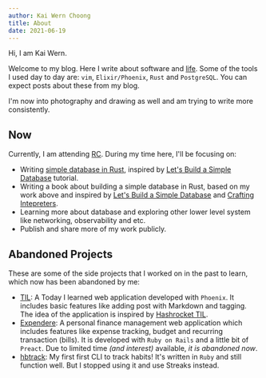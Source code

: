 ```yaml
---
author: Kai Wern Choong
title: About
date: 2021-06-19
---
```


Hi, I am Kai Wern.

Welcome to my blog. Here I write about
software and [life](/categories/life/). Some of the tools
I used day to day are: `vim`, `Elixir/Phoenix`, `Rust` and `PostgreSQL`.
You can expect posts about these from my blog.

I'm now into photography and drawing as well and am trying to write
more consistently.

## Now

Currently, I am attending [RC](https://www.recurse.com/). During my time here,
I'll be focusing on:

- Writing [simple database in Rust](https://github.com/kw7oe/sqlite-rust), inspired by
[Let's Build a Simple Database](https://cstack.github.io/db_tutorial/) tutorial.
- Writing a book about building a simple database in Rust, based on my work
above and inspired by
[Let's Build a Simple Database](https://cstack.github.io/db_tutorial/) and
[Crafting Intepreters](https://craftinginterpreters.com/).
- Learning more about database and exploring other lower level system like networking, observability and etc.
- Publish and share more of my work publicly.

## Abandoned Projects

These are some of the side projects that I worked on in the past to learn, which now has been abandoned by me:

- [TIL][1]: A Today I learned web application developed
with `Phoenix`. It includes basic features like adding post with Markdown and tagging.
The idea of the application is inspired by [Hashrocket TIL](https://til.hashrocket.com).
- [Expendere](https://expendere.herokuapp.com): A personal finance management web
application which includes features like expense tracking, budget and recurring
transaction (bills). It is developed with `Ruby on Rails` and a little bit of
`Preact`. Due to limited time _(and interest)_ available, _it is abandoned now_.
- [hbtrack](https://github.com/kw7oe/hbtrack): My first first CLI to track
habits! It's written in `Ruby` and still function well. But I stopped using it
and use Streaks instead.

[1]: https://til.kaiwern.com
[2]: https://expendere.herokuapp.com
